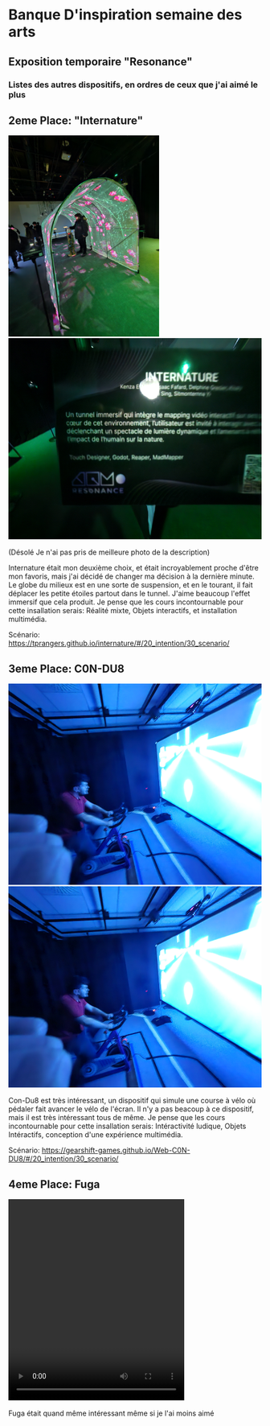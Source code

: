 # Banque D'inspiration semaine des arts

## Exposition temporaire "Resonance"

### Listes des autres dispositifs, en ordres de ceux que j'ai aimé le plus

##
## 2eme Place: "Internature"

<img src="ImagesEnsembles/InternatureEnsemble.jpg" wdith="350" height="400" alt="Vue D'ensemble du dispositif Internature"> <img src="ImagesEnsembles/Internature.jpg" wdith="350" height="400" alt="Description et Credits">

(Désolé Je n'ai pas pris de meilleure photo de la description)

Internature était mon deuxième choix, et était incroyablement proche d'être mon favoris, mais j'ai décidé de changer ma décision à la dernière minute. Le globe du milieux est en une sorte de suspension, et en le tourant, il fait déplacer les petite étoiles partout dans le tunnel. J'aime beaucoup l'effet immersif que cela produit. Je pense que les cours incontournable pour cette insallation serais: Réalité mixte, Objets interactifs, et installation multimédia.

Scénario: https://tprangers.github.io/internature/#/20_intention/30_scenario/

##
## 3eme Place: C0N-DU8

<img src="ImagesEnsembles/Con-Du8Ensemble.jpg" wdith="350" height="400" alt="Vue D'ensemble du dispositif Con-Du8"> <img src="ImagesEnsembles/Con-Du8Ensemble.jpg" wdith="350" height="400" alt="Vue D'ensemble du dispositif Con-Du8">

Con-Du8 est très intéressant, un dispositif qui simule une course à vélo où pédaler fait avancer le vélo de l'écran. Il n'y a pas beacoup à ce dispositif, mais il est très intéressant tous de même. Je pense que les cours incontournable pour cette insallation serais: Intéractivité ludique, Objets Intéractifs, conception d'une expérience multimédia.

Scénario: https://gearshift-games.github.io/Web-C0N-DU8/#/20_intention/30_scenario/

##
## 4eme Place: Fuga

<video src="ImagesEnsembles/FugaVideo.mp4" width="350" height="400" alt="Video de Fuga"> Le Video ne marche Pas :( </video>

Fuga était quand même intéressant même si je l'ai moins aimé

